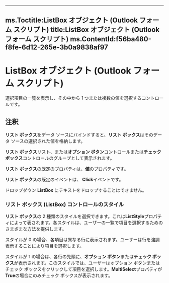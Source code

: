 

---
ms.Toctitle:ListBox オブジェクト (Outlook フォーム スクリプト)
title:ListBox オブジェクト (Outlook フォーム スクリプト)
ms.ContentId:f56ba480-f8fe-6d12-265e-3b0a9838af97
---
# ListBox オブジェクト (Outlook フォーム スクリプト)




選択項目の一覧を表示し、その中から 1 つまたは複数の値を選択するコントロールです。

## 注釈
**リスト ボックス**をデータ ソースにバインドすると、**リスト ボックス**はそのデータ ソースの選択された値を格納します。



**リスト ボックス**リスト、または**オプション ボタン**コントロールまたは**チェック ボックス**コントロールのグループとして表示されます。



**リスト ボックス**の既定のプロパティは、**値**のプロパティです。



**リスト ボックス**の既定のイベントは、 **Click**イベントです。



ドロップダウン **ListBox** にテキストをドロップすることはできません。

### リスト ボックス (ListBox) コントロールのスタイル
**リスト ボックス**の 2 種類のスタイルを選択できます。これは**ListStyle**プロパティによって表されます。各スタイルは、ユーザーの一覧で項目を選択するためのさまざまな方法を提供します。



スタイルが 0 の場合、各項目は異なる行に表示されます。ユーザーは行を強調表示することにより項目を選択します。



スタイルが 1 の場合は、各行の先頭に、**オプション ボタン**または**チェック ボックス**が表示されます。このスタイルでは、ユーザーはオプション ボタンまたはチェック ボックスをクリックして項目を選択します。**MultiSelect**プロパティが**True**の場合にのみチェック ボックスが表示されます。






